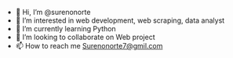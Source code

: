 - 👋 Hi, I’m @surenonorte
- 👀 I’m interested in web development, web scraping, data analyst
- 🌱 I’m currently learning Python 
- 💞️ I’m looking to collaborate on Web project
- 📫 How to reach me Surenonorte7@gmil.com 

<!---
surenonorte/surenonorte is a ✨ special ✨ repository because its `README.md` (this file) appears on your GitHub profile.
You can click the Preview link to take a look at your changes.
--->
